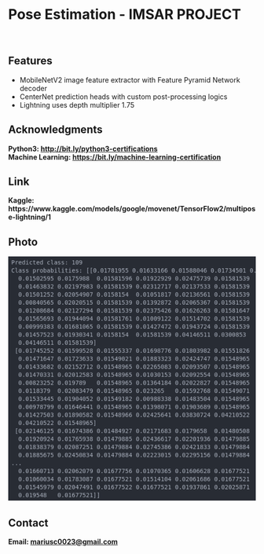 <h1> Pose Estimation - IMSAR PROJECT</h1>
<br>
<h2>Features</h2>
<ul>
    <li>MobileNetV2 image feature extractor with Feature Pyramid Network decoder</li>
    <li>CenterNet prediction heads with custom post-processing logics</li>
    <li>Lightning uses depth multiplier 1.75</li>
</ul>

<h2>Acknowledgments</h2>

<b> Python3: http://bit.ly/python3-certifications </b>
<br>
<b> Machine Learning: https://bit.ly/machine-learning-certification <b>
<br>

<h2> Link </h2>
<b> Kaggle: https://www.kaggle.com/models/google/movenet/TensorFlow2/multipose-lightning/1</b>
<br>

<h2>Photo</h2>
<img src="photo.png">
<br>
<h2>Contact</h2>

<b> Email: mariusc0023@gmail.com </b>
